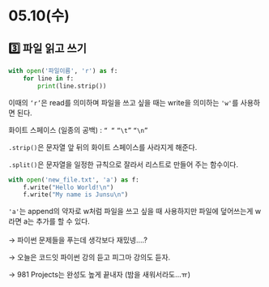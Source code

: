 # 05.10(수)

## 3️⃣ 파일 읽고 쓰기

```python
with open('파일이름', 'r') as f:
    for line in f:
        print(line.strip())
```

이때의 `‘r’`은 read를 의미하며 파일을 쓰고 싶을 때는 write을 의미하는 `'w'`를 사용하면 된다.

화이트 스페이스 (일종의 공백) : `“ “` `“\t”` `“\n”`

`.strip()`은 문자열 앞 뒤의 화이트 스페이스를 사라지게 해준다.

`.split()`은 문자열을 일정한 규칙으로 잘라서 리스트로 만들어 주는 함수이다.

```python
with open('new_file.txt', 'a') as f:
    f.write("Hello World!\n")
    f.write("My name is Junsu\n")
```

`'a'`는 append의 약자로 w처럼 파일을 쓰고 싶을 때 사용하지만 파일에 덮어쓰는게 w라면 a는 추가를 할 수 있다. <br><br>
→ 파이썬 문제들을 푸는데 생각보다 재밌넹….?

→ 오늘은 코드잇 파이썬 강의 듣고 피그마 강의도 듣자.

→ 981 Projects는 완성도 높게 끝내자 (밤을 새워서라도…ㅠ)

